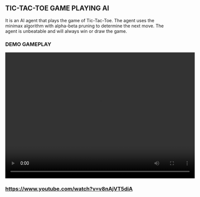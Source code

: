 ## TIC-TAC-TOE GAME PLAYING AI

It is an AI agent that plays the game of Tic-Tac-Toe. The agent uses the minimax algorithm with alpha-beta pruning to determine the next move. The agent is unbeatable and will always win or draw the game. 


### DEMO GAMEPLAY

<video width="600" height="400" controls>
  <source src="demo game/demo_game.mp4" type="video/mp4">
</video>

### https://www.youtube.com/watch?v=v8nAjVT5diA